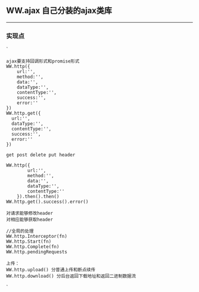 
## WW.ajax 自己分装的ajax类库

---

### 实现点

`

    ajax要支持回调形式和promise形式 
    WW.http({
        url:'',
        method:'',
        data:'',
        dataType:'',
        contentType:'',
        success:'',
        error:''
    })
    WW.http.get({
      url:'',
      dataType:'',
      contentType:'',
      success:'',
      error:''
    })
    
    get post delete put header
    
    WW.http({
            url:'',
            method:'',
            data:'',
            dataType:'',
            contentType:''
        }).then().then()
    WW.http.get().success().error()   
    
    对请求能够修改header
    对相应能够获取header
    
    //全局的处理
    WW.http.Interceptor(fn)    
    WW.http.Start(fn) 
    WW.http.Complete(fn)    
    WW.http.pendingRequests
    
    上传：
    WW.http.upload() 分普通上传和断点续传
    WW.http.download() 分后台返回下载地址和返回二进制数据流
        
`

